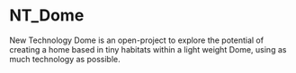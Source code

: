 # NT_Dome
New Technology Dome is an open-project to explore the potential of creating a home based in tiny habitats within a light weight Dome, using as much technology as possible.

